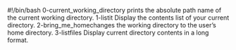 #!/bin/bash
0-current_working_directory prints the absolute path name of the current working directory.
1-listit Display the contents list of your current directory.
2-bring_me_homechanges the working directory to the user’s home directory.
3-listfiles Display current directory contents in a long format.
